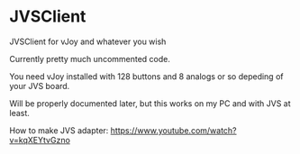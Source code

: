 # JVSClient
JVSClient for vJoy and whatever you wish

Currently pretty much uncommented code.

You need vJoy installed with 128 buttons and 8 analogs or so depeding of your JVS board.

Will be properly documented later, but this works on my PC and with JVS at least.

How to make JVS adapter: https://www.youtube.com/watch?v=kqXEYtvGzno
